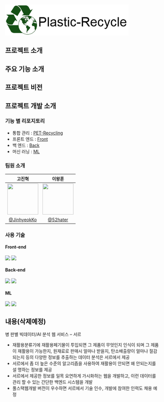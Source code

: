 ![logoW.png](logoW.png)

## 프로젝트 소개

## 주요 기능 소개

## 프로젝트 비전

## 프로젝트 개발 소개
### 기능 별 리포지토리
* 통합 관리 : [PET-Recycling](https://github.com/Plastic-Recycling/PET-Recycling)
* 프론트 엔드 : [Front](https://github.com/Plastic-Recycling/Front)
* 백 엔드 : [Back](https://github.com/Plastic-Recycling/Back)
* 머신 러닝 : [ML](https://github.com/Plastic-Recycling/ML)

### 팀원 소개

|             고진혁                                                                              |                        이왕훈                                                                   |
|:--------------------------------------------------------------------------------------------:|:--------------------------------------------------------------------------------------------:|
| <img src="https://avatars.githubusercontent.com/u/160887371?v=4" width="100" height="100" /> | <img src="https://avatars.githubusercontent.com/u/160670466?v=4" width="100" height="100" /> |
|                         [@JinhyeokKo](https://github.com/JinhyeokKo)                         |                            [@52hater](https://github.com/52hater)                            |

### 사용 기술
#### Front-end

<img src="https://img.shields.io/badge/react.js-61DAFB?style=for-the-badge&logo=react&logoColor=black"/>

<img src="https://img.shields.io/badge/Vite-646CFF?style=for-the-badge&logo=vite&logoColor=white"/>

#### Back-end

<img src="https://img.shields.io/badge/springboot-6DB33F?style=for-the-badge&logo=springboot&logoColor=white"/>

<img src="https://img.shields.io/badge/caffeine-0000FF?style=for-the-badge&logo=caffeine&logoColor=white"/>

#### ML

<img src="https://img.shields.io/badge/pytorch-EE4C2C?style=for-the-badge&logo=pytorch&logoColor=white"/>

<img src="https://img.shields.io/badge/anaconda-44A833?style=for-the-badge&logo=anaconda&logoColor=white"/>

## 내용(삭제예정)
병 판별 빅데이터/AI 분석 웹 서비스 – 서르
- 재활용분류기에 재활용페기물이 투입되면 그 제품이 무엇인지 인식이 되며 그 제품이
  재활용이 가능한지, 원재료로 판매시 얼마나 받을지, 탄소배출량이 얼마나 절감되는지
  등의 다양한 정보를 추출하는 데이터 분석은 서르에서 제공
- 서르에서 좀 더 높은 수준의 알고리즘을 사용하여 재활용이 안되면 왜 안되는지를 설
  명하는 정보를 제공
- 서르에서 제공한 정보를 일목 요연하게 가시화하는 웹을 개발하고, 이런 데이터를 관리
  할 수 있는 간단한 백엔드 시스템을 개발
- 풀스택웹개발 버전이 우수하면 서르에서 기술 인수, 개발에 참여한 인력도 채용 예정
